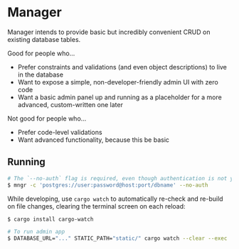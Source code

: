 # Manager

Manager intends to provide basic but incredibly convenient CRUD on existing database tables.

Good for people who...

* Prefer constraints and validations (and even object descriptions) to live in the database
* Want to expose a simple, non-developer-friendly admin UI with zero code
* Want a basic admin panel up and running as a placeholder for a more advanced, custom-written one later

Not good for people who...

* Prefer code-level validations
* Want advanced functionality, because this be basic


## Running

```sh
# The `--no-auth` flag is required, even though authentication is not yet built in
$ mngr -c 'postgres://user:password@host:port/dbname' --no-auth
```

While developing, use `cargo watch` to automatically re-check and re-build on file changes,
clearing the terminal screen on each reload:

```sh
$ cargo install cargo-watch

# To run admin app
$ DATABASE_URL="..." STATIC_PATH="static/" cargo watch --clear --exec 'run'
```
